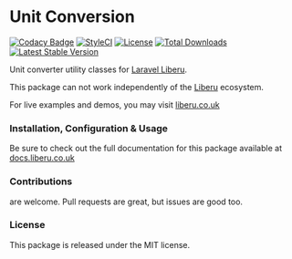 # Unit Conversion

[![Codacy Badge](https://app.codacy.com/project/badge/Grade/a7b6163dff4943c68f3df62ff473f208)](https://www.codacy.com/gh/laravel-liberu/unit-conversion?utm_source=github.com&amp;utm_medium=referral&amp;utm_content=laravel-liberu/unit-conversion&amp;utm_campaign=Badge_Grade) 
[![StyleCI](https://github.styleci.io/repos/85466970/shield?branch=master)](https://github.styleci.io/repos/85466970)
[![License](https://poser.pugx.org/laravel-liberu/unit-conversion/license)](https://packagist.org/packages/laravel-liberu/unit-conversion)
[![Total Downloads](https://poser.pugx.org/laravel-liberu/unit-conversion/downloads)](https://packagist.org/packages/laravel-liberu/unit-conversion)
[![Latest Stable Version](https://poser.pugx.org/laravel-liberu/unit-conversion/version)](https://packagist.org/packages/laravel-liberu/unit-conversion)

Unit converter utility classes for [Laravel Liberu](https://github.com/laravel-liberu/Liberu).

This package can not work independently of the [Liberu](https://github.com/laravel-liberu/Liberu) ecosystem.

For live examples and demos, you may visit [liberu.co.uk](https://www.liberu.co.uk)

### Installation, Configuration & Usage

Be sure to check out the full documentation for this package available at [docs.liberu.co.uk](https://docs.liberu.co.uk/backend/unit-conversion.html)

### Contributions

are welcome. Pull requests are great, but issues are good too.

### License

This package is released under the MIT license.
